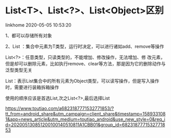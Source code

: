 # List&lt;T&gt;、List&lt;?&gt;、List&lt;Object&gt;区别

linkhome 2020-05-05 10:53:20

1、都可以存储所有对象

2、List<T> ：集合中元素为T类型，运行时决定，可以进行诸如add、remove等操作

List<?>：任意类型，只读类型的，不能增加、修改操作，无法增加、修 改元素，但是却可以删除元素，比如执行remove、clear等方法，那是因为它的删除动作与泛型类型无关

List<Object>：表示List集合中的所有元素为Object类型，可以读写操作，但是写入操作时，需要进行装箱拆箱操作

使用的顺序应该是首选List<T>,次之List<?>,最后选择List<Object>





https://www.toutiao.com/a6823187771532771853/?tt_from=android_share&utm_campaign=client_share&timestamp=1589331081&app=news_article&utm_medium=toutiao_android&use_new_style=0&req_id=202005130851200100140510811A1CBB01&group_id=6823187771532771853